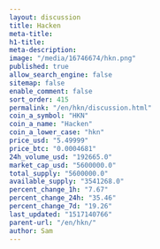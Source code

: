 ```yaml
---
layout: discussion
title: Hacken
meta-title: 
h1-title: 
meta-description: 
image: "/media/16746674/hkn.png"
published: true
allow_search_engine: false
sitemap: false
enable_comment: false
sort_order: 415
permalink: "/en/hkn/discussion.html"
coin_a_symbol: "HKN"
coin_a_name: "Hacken"
coin_a_lower_case: "hkn"
price_usd: "5.49999"
price_btc: "0.0004681"
24h_volume_usd: "192665.0"
market_cap_usd: "5600000.0"
total_supply: "5600000.0"
available_supply: "3541268.0"
percent_change_1h: "7.67"
percent_change_24h: "35.46"
percent_change_7d: "19.26"
last_updated: "1517140766"
parent-url: "/en/hkn/"
author: Sam
---
```


